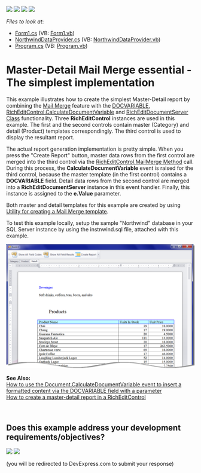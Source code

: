 <!-- default badges list -->
![](https://img.shields.io/endpoint?url=https://codecentral.devexpress.com/api/v1/VersionRange/128611720/13.1.6%2B)
[![](https://img.shields.io/badge/Open_in_DevExpress_Support_Center-FF7200?style=flat-square&logo=DevExpress&logoColor=white)](https://supportcenter.devexpress.com/ticket/details/E3662)
[![](https://img.shields.io/badge/📖_How_to_use_DevExpress_Examples-e9f6fc?style=flat-square)](https://docs.devexpress.com/GeneralInformation/403183)
[![](https://img.shields.io/badge/💬_Leave_Feedback-feecdd?style=flat-square)](#does-this-example-address-your-development-requirementsobjectives)
<!-- default badges end -->
<!-- default file list -->
*Files to look at*:

* [Form1.cs](./CS/Form1.cs) (VB: [Form1.vb](./VB/Form1.vb))
* [NorthwindDataProvider.cs](./CS/NorthwindDataProvider.cs) (VB: [NorthwindDataProvider.vb](./VB/NorthwindDataProvider.vb))
* [Program.cs](./CS/Program.cs) (VB: [Program.vb](./VB/Program.vb))
<!-- default file list end -->
# Master-Detail Mail Merge essential - The simplest implementation


<p>This example illustrates how to create the simplest Master-Detail report by combining the <a href="http://documentation.devexpress.com/#WindowsForms/CustomDocument9330"><u>Mail Merge</u></a> feature with the <a href="http://documentation.devexpress.com/#WindowsForms/CustomDocument9721"><u>DOCVARIABLE</u></a>, <a href="http://documentation.devexpress.com/#WindowsForms/DevExpressXtraRichEditRichEditControl_CalculateDocumentVariabletopic"><u>RichEditControl.CalculateDocumentVariable</u></a> and <a href="http://documentation.devexpress.com/#CoreLibraries/clsDevExpressXtraRichEditRichEditDocumentServertopic"><u>RichEditDocumentServer Class</u></a> functionality. Three <strong>RichEditControl</strong> instances are used in this example. The first and the second controls contain master (Category) and detail (Product) templates correspondingly. The third control is used to display the resultant report.</p><p>The actual report generation implementation is pretty simple. When you press the "Create Report" button, master data rows from the first control are merged into the third control via the <a href="http://documentation.devexpress.com/#WindowsForms/DevExpressXtraRichEditRichEditControl_MailMergetopic1468"><u>RichEditControl.MailMerge Method</u></a> call. During this process, the <strong>CalculateDocumentVariable</strong> event is raised for the third control, because the master template (in the first control) contains a <strong>DOCVARIABLE</strong> field. Detail data rows from the second control are merged into a <strong>RichEditDocumentServer</strong> instance in this event handler. Finally, this instance is assigned to the <strong>e.Value</strong> parameter.</p><p>Both master and detail templates for this example are created by using <a href="https://www.devexpress.com/Support/Center/p/E3661">Utility for creating a Mail Merge template</a>.</p><p>To test this example locally, setup the sample "Northwind" database in your SQL Server instance by using the instnwind.sql file, attached with this example.</p><p><img src="https://raw.githubusercontent.com/DevExpress-Examples/master-detail-mail-merge-essential-the-simplest-implementation-e3662/13.1.6+/media/324c3a59-f99c-417d-8f46-f8090f827db6.png"></p><p><strong>See Also:<br />
</strong><a href="https://www.devexpress.com/Support/Center/p/E3280">How to use the Document.CalculateDocumentVariable event to insert a formatted content via the DOCVARIABLE field with a parameter</a><strong><br />
</strong><a href="https://www.devexpress.com/Support/Center/p/E3331">How to create a master-detail report in a RichEditControl</a></p>

<br/>


<!-- feedback -->
## Does this example address your development requirements/objectives?

[<img src="https://www.devexpress.com/support/examples/i/yes-button.svg"/>](https://www.devexpress.com/support/examples/survey.xml?utm_source=github&utm_campaign=winforms-richedit-master-detail-mail-merge-essentials&~~~was_helpful=yes) [<img src="https://www.devexpress.com/support/examples/i/no-button.svg"/>](https://www.devexpress.com/support/examples/survey.xml?utm_source=github&utm_campaign=winforms-richedit-master-detail-mail-merge-essentials&~~~was_helpful=no)

(you will be redirected to DevExpress.com to submit your response)
<!-- feedback end -->

